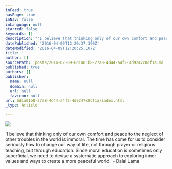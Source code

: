 ```yaml
---
inFeed: true
hasPage: true
inNav: false
inLanguage: null
starred: false
keywords: []
description: "'I believe that thinking only of our own comfort and peace to the neglect of other troubles in the world is immoral. The time has come for us to consider seriously how to change our way of life, not through prayer or religious teaching, but through education. Since moral education is sometimes only superficial, we need to devise a systematic approach to exploring inner values and ways to create a more peaceful world.' \_- Dalai Lama"
datePublished: '2016-04-09T12:20:37.399Z'
dateModified: '2016-04-09T12:20:25.107Z'
title: ''
author: []
sourcePath: _posts/2016-02-09-6d1a01b8-27a8-4d44-a4f2-4d9247c8df1a.md
published: true
authors: []
publisher:
  name: null
  domain: null
  url: null
  favicon: null
url: 6d1a01b8-27a8-4d44-a4f2-4d9247c8df1a/index.html
_type: Article

---
```

![](https://the-grid-user-content.s3-us-west-2.amazonaws.com/c30c5da6-fd80-42a0-ba3f-53d79cd5e57f.jpg)

'I believe that thinking only of our own comfort and peace to the neglect of other troubles in the world is immoral. The time has come for us to consider seriously how to change our way of life, not through prayer or religious teaching, but through education. Since moral education is sometimes only superficial, we need to devise a systematic approach to exploring inner values and ways to create a more peaceful world.'  - Dalai Lama